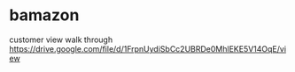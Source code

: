 # bamazon
customer view walk through
https://drive.google.com/file/d/1FrpnUydiSbCc2UBRDe0MhlEKE5V14OqE/view